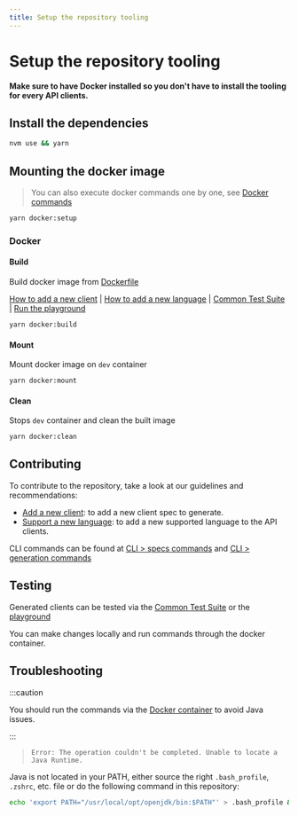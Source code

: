 ```yaml
---
title: Setup the repository tooling
---
```


# Setup the repository tooling

**Make sure to have Docker installed so you don't have to install the tooling for every API clients.**

## Install the dependencies

```bash
nvm use && yarn
```

## Mounting the docker image

> You can also execute docker commands one by one, see [Docker commands](#docker)

```bash
yarn docker:setup
```

### Docker

#### Build

Build docker image from [Dockerfile](https://github.com/algolia/api-clients-automation/blob/main/Dockerfile)

[How to add a new client](/docs/addNewClient) | [How to add a new language](/docs/addNewLanguage) | [Common Test Suite](/docs/commonTestSuite) | [Run the playground](/docs/playground)

```bash
yarn docker:build
```

#### Mount

Mount docker image on `dev` container

```bash
yarn docker:mount
```

#### Clean

Stops `dev` container and clean the built image

```bash
yarn docker:clean
```

## Contributing

To contribute to the repository, take a look at our guidelines and recommendations:

- [Add a new client](/docs/addNewClient): to add a new client spec to generate.
- [Support a new language](/docs/addNewLanguage): to add a new supported language to the API clients.

CLI commands can be found at [CLI > specs commands](/docs/specsCommands) and [CLI > generation commands](/docs/generationCommands)

## Testing

Generated clients can be tested via the [Common Test Suite](/docs/commonTestSuite) or the [playground](/docs/playground)

You can make changes locally and run commands through the docker container.

## Troubleshooting

:::caution

You should run the commands via the [Docker container](#mounting-the-docker-image) to avoid Java issues.

:::

> `Error: The operation couldn't be completed. Unable to locate a Java Runtime.`

Java is not located in your PATH, either source the right `.bash_profile`, `.zshrc`, etc. file or do the following command in this repository:

```bash
echo 'export PATH="/usr/local/opt/openjdk/bin:$PATH"' > .bash_profile && source .bash_profile
```
